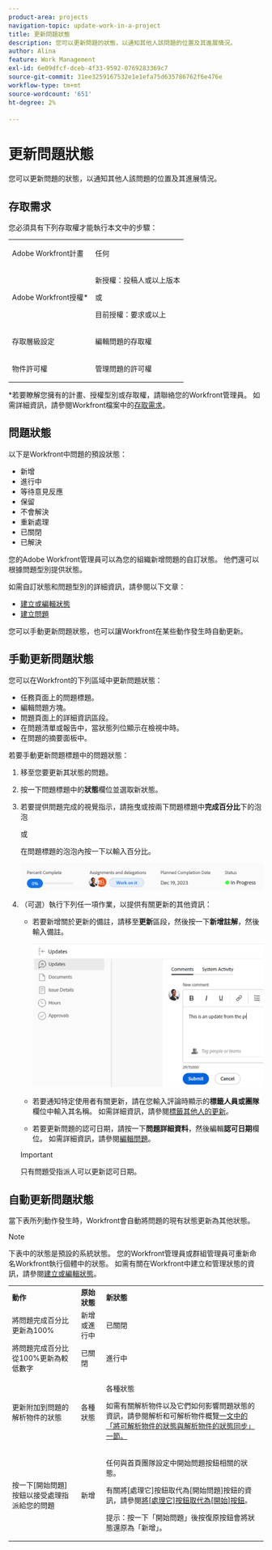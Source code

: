 ```yaml
---
product-area: projects
navigation-topic: update-work-in-a-project
title: 更新問題狀態
description: 您可以更新問題的狀態，以通知其他人該問題的位置及其進展情況。
author: Alina
feature: Work Management
exl-id: 6e09dfcf-dceb-4f33-9592-0769283369c7
source-git-commit: 31ee3259167532e1e1efa75d635786762f6e476e
workflow-type: tm+mt
source-wordcount: '651'
ht-degree: 2%

---
```


# 更新問題狀態

<!--Audited: 01/2024-->

您可以更新問題的狀態，以通知其他人該問題的位置及其進展情況。

## 存取需求

您必須具有下列存取權才能執行本文中的步驟：

<table style="table-layout:auto"> 
 <col> 
 <col> 
 <tbody> 
  <tr> 
   <td role="rowheader">Adobe Workfront計畫</td> 
   <td> <p>任何</p> </td> 
  </tr> 
  <tr> 
   <td role="rowheader">Adobe Workfront授權*</td> 
   <td> <p>新授權：投稿人或以上版本</p>
   或
   <p>目前授權：要求或以上</p>
   </td> 
  </tr> 
  <tr> 
   <td role="rowheader">存取層級設定</td> 
   <td> <p>編輯問題的存取權</p> </td> 
  </tr> 
  <tr> 
   <td role="rowheader">物件許可權</td> 
   <td> <p>管理問題的許可權</p> </td> 
  </tr> 
 </tbody> 
</table>

*若要瞭解您擁有的計畫、授權型別或存取權，請聯絡您的Workfront管理員。 如需詳細資訊，請參閱Workfront檔案中的[存取需求](/help/quicksilver/administration-and-setup/add-users/access-levels-and-object-permissions/access-level-requirements-in-documentation.md)。

## 問題狀態

以下是Workfront中問題的預設狀態：

* 新增
* 進行中
* 等待意見反應
* 保留
* 不會解決
* 重新處理
* 已關閉
* 已解決

您的Adobe Workfront管理員可以為您的組織新增問題的自訂狀態。 他們還可以根據問題型別提供狀態。

如需自訂狀態和問題型別的詳細資訊，請參閱以下文章：

* [建立或編輯狀態](../../../administration-and-setup/customize-workfront/creating-custom-status-and-priority-labels/create-or-edit-a-status.md)
* [建立問題](../../../manage-work/issues/manage-issues/create-issues.md)

您可以手動更新問題狀態，也可以讓Workfront在某些動作發生時自動更新。

## 手動更新問題狀態

您可以在Workfront的下列區域中更新問題狀態：

* 任務頁面上的問題標題。
* 編輯問題方塊。
* 問題頁面上的詳細資訊區段。
* 在問題清單或報告中，當狀態列位顯示在檢視中時。
* 在問題的摘要面板中。

若要手動更新問題標題中的問題狀態：

1. 移至您要更新其狀態的問題。
1. 按一下問題標題中的&#x200B;**狀態**&#x200B;欄位並選取新狀態。
1. 若要提供問題完成的視覺指示，請拖曳或按兩下問題標題中&#x200B;**完成百分比**&#x200B;下的泡泡

   或

   在問題標題的泡泡內按一下以輸入百分比。

   ![](assets/nwe-updatetaskpercentinheader-350x54.png)

1. （可選）執行下列任一項作業，以提供有關更新的其他資訊：

   * 若要新增關於更新的備註，請移至&#x200B;**更新**&#x200B;區段，然後按一下&#x200B;**新增註解**，然後輸入備註。

     ![](assets/nwe-issue-update-stream-message-box-350x125.png)

   * 若要通知特定使用者有關更新，請在您輸入評論時顯示的&#x200B;**標籤人員或團隊**&#x200B;欄位中輸入其名稱。 如需詳細資訊，請參閱[標籤其他人的更新](../../../workfront-basics/updating-work-items-and-viewing-updates/tag-others-on-updates.md)。
   * 若要更新問題的認可日期，請按一下&#x200B;**問題詳細資料**，然後編輯&#x200B;**認可日期**&#x200B;欄位。 如需詳細資訊，請參閱[編輯問題](/help/quicksilver/manage-work/issues/manage-issues/edit-issues.md)。


   >[!IMPORTANT]
   >
   >  只有問題受指派人可以更新認可日期。



<!--Old instructions, in old commenting: 

When you are updating an issue status, you can also add an explanation about the new status and change other issue information such as the commit date.

1. Go to an issue that you are assigned to for which you want to update the status.
1. Click the **Status** field in the issue header and select a new status.

   ![](assets/nwe-issue-status-expanded-in-header-350x370.png)

1. To provide a visual indication of issue completion, drag or double-click the bubble under **Percent Complete** in the header of the issue.

   Or

   Click inside the bubble in the header of the issue to enter a percentage.

   ![](assets/nwe-updatetaskpercentinheader-350x54.png)

-->

## 自動更新問題狀態

當下表所列動作發生時，Workfront會自動將問題的現有狀態更新為其他狀態。

>[!NOTE]
>
>下表中的狀態是預設的系統狀態。 您的Workfront管理員或群組管理員可重新命名Workfront執行個體中的狀態。 如需有關在Workfront中建立和管理狀態的資訊，請參閱[建立或編輯狀態](../../../administration-and-setup/customize-workfront/creating-custom-status-and-priority-labels/create-or-edit-a-status.md)。

<table style="table-layout:auto"> 
 <col> 
 <col> 
 <col> 
 <tbody> 
  <tr> 
   <td><b>動作</b></td> 
   <td><b>原始狀態</b></td> 
   <td><b>新狀態</b></td> 
  </tr> 
  <tr> 
   <td>將問題完成百分比更新為100%</td> 
   <td>新增或進行中</td> 
   <td>已關閉</td> 
  </tr> 
  <tr> 
   <td>將問題完成百分比從100%更新為較低數字</td> 
   <td>已關閉 </td> 
   <td>進行中</td> 
  </tr> 
  <tr> 
   <td>更新附加到問題的解析物件的狀態</td> 
   <td>各種狀態</td> 
   <td> <p>各種狀態</p> <p>如需有關解析物件以及它們如何影響問題狀態的資訊，請參閱解析和可解析物件概覽<a href="../../../manage-work/issues/convert-issues/resolving-and-resolvable-objects.md" class="MCXref xref">一文中的「將可解析物件的狀態與解析物件的狀態同步」一節。</a></p> </td> 
  </tr> 
  <tr data-mc-conditions=""> 
   <td><span>按一下[開始問題]按鈕以接受處理指派給您的問題</span> </td> 
   <td><span>新增</span> </td> 
   <td> <p>任何與首頁團隊設定中開始問題按鈕相關的狀態。 </p> <p>有關將[處理它]按鈕取代為[開始問題]按鈕的資訊，請參閱<span href="../../../people-teams-and-groups/create-and-manage-teams/work-on-it-button-to-start-button.md"><a href="../../../people-teams-and-groups/create-and-manage-teams/work-on-it-button-to-start-button.md" class="MCXref xref">將[處理它]按鈕取代為[開始]按鈕</a></span><span>。</span> </p> <p>提示：按一下「開始問題」後按<span data-mc-conditions="QuicksilverOrClassic.Quicksilver">復原按鈕</span>會將狀態還原為「新增」。 </p> </td> 
  </tr> 
 </tbody> 
</table>

